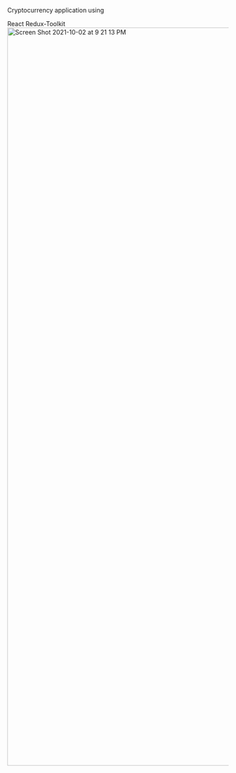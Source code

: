 Cryptocurrency application using 

React
Redux-Toolkit<img width="1676" alt="Screen Shot 2021-10-02 at 9 21 13 PM" src="https://user-images.githubusercontent.com/40897170/135723696-a56328d0-e63b-4c1c-aa40-1f2515ba5eec.png">
